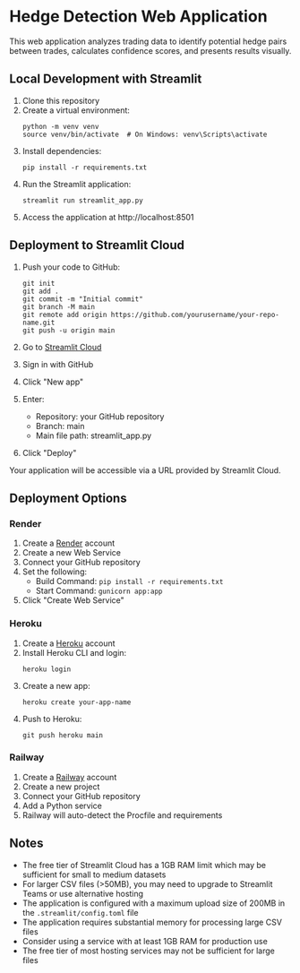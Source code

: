 # Hedge Detection Web Application

This web application analyzes trading data to identify potential hedge pairs between trades, calculates confidence scores, and presents results visually.

## Local Development with Streamlit

1. Clone this repository
2. Create a virtual environment:
   ```
   python -m venv venv
   source venv/bin/activate  # On Windows: venv\Scripts\activate
   ```
3. Install dependencies:
   ```
   pip install -r requirements.txt
   ```
4. Run the Streamlit application:
   ```
   streamlit run streamlit_app.py
   ```
5. Access the application at http://localhost:8501

## Deployment to Streamlit Cloud

1. Push your code to GitHub:
   ```
   git init
   git add .
   git commit -m "Initial commit"
   git branch -M main
   git remote add origin https://github.com/yourusername/your-repo-name.git
   git push -u origin main
   ```

2. Go to [Streamlit Cloud](https://streamlit.io/cloud)
3. Sign in with GitHub
4. Click "New app"
5. Enter:
   - Repository: your GitHub repository
   - Branch: main
   - Main file path: streamlit_app.py
6. Click "Deploy"

Your application will be accessible via a URL provided by Streamlit Cloud.

## Deployment Options

### Render

1. Create a [Render](https://render.com) account
2. Create a new Web Service
3. Connect your GitHub repository
4. Set the following:
   - Build Command: `pip install -r requirements.txt`
   - Start Command: `gunicorn app:app`
5. Click "Create Web Service"

### Heroku

1. Create a [Heroku](https://heroku.com) account
2. Install Heroku CLI and login:
   ```
   heroku login
   ```
3. Create a new app:
   ```
   heroku create your-app-name
   ```
4. Push to Heroku:
   ```
   git push heroku main
   ```

### Railway

1. Create a [Railway](https://railway.app) account
2. Create a new project
3. Connect your GitHub repository
4. Add a Python service
5. Railway will auto-detect the Procfile and requirements

## Notes

- The free tier of Streamlit Cloud has a 1GB RAM limit which may be sufficient for small to medium datasets
- For larger CSV files (>50MB), you may need to upgrade to Streamlit Teams or use alternative hosting
- The application is configured with a maximum upload size of 200MB in the `.streamlit/config.toml` file
- The application requires substantial memory for processing large CSV files
- Consider using a service with at least 1GB RAM for production use
- The free tier of most hosting services may not be sufficient for large files 